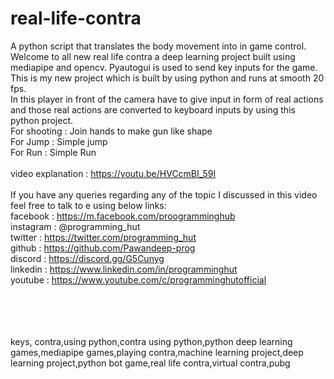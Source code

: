 # real-life-contra
A python script that translates the body movement into in game control.<br>
Welcome to all new real life contra a deep learning project built using mediapipe and opencv. Pyautogui is used to send key inputs for the game.
This is my new project which is built by using python and runs at smooth 20 fps. <br>
In this player in front of the camera have to give input in form of real actions and those real actions are converted to keyboard inputs by using this python project.<br>
For shooting : Join hands to make gun like shape<br>
For Jump : Simple jump <br>
For Run : Simple Run<br>
<br>
video explanation : https://youtu.be/HVCcmBI_59I<br>
<br>
If you have any queries regarding any of the topic I discussed in this video feel free to talk to e using below links:<br>
facebook : https://m.facebook.com/proogramminghub<br>
instagram : @programming_hut<br>
twitter : https://twitter.com/programming_hut<br>
github : https://github.com/Pawandeep-prog<br>
discord : https://discord.gg/G5Cunyg<br>
linkedin : https://www.linkedin.com/in/programminghut<br>
youtube : https://www.youtube.com/c/programminghutofficial<br>

  <br><br><br><br>
keys,
contra,using python,contra using python,python deep learning games,mediapipe games,playing contra,machine learning project,deep learning project,python bot game,real life contra,virtual contra,pubg
